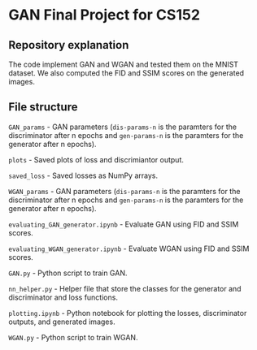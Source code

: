 # GAN Final Project for CS152 

## Repository explanation 
The code implement GAN and WGAN and tested them on the MNIST dataset. We also computed the FID and SSIM scores on the generated images. 

## File structure 
`GAN_params` - GAN parameters (`dis-params-n` is the paramters for the discriminator after n epochs and `gen-params-n` is the paramters for the generator after n epochs).

`plots` - Saved plots of loss and discrimiantor output. 

`saved_loss` - Saved losses as NumPy arrays.

`WGAN_params` - GAN parameters (`dis-params-n` is the paramters for the discriminator after n epochs and `gen-params-n` is the paramters for the generator after n epochs).

`evaluating_GAN_generator.ipynb` - Evaluate GAN using FID and SSIM scores. 

`evaluating_WGAN_generator.ipynb` - Evaluate WGAN using FID and SSIM scores. 

`GAN.py` - Python script to train GAN. 

`nn_helper.py` - Helper file that store the classes for the generator and discriminator and loss functions. 

`plotting.ipynb` - Python notebook for plotting the losses, discriminator outputs, and generated images. 

`WGAN.py` - Python script to train WGAN. 
